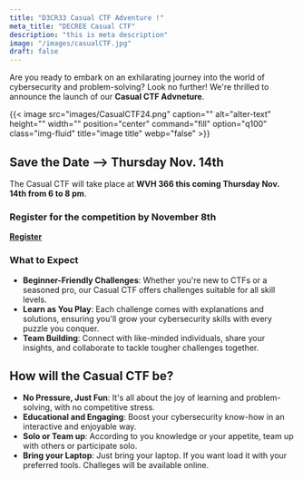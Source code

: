 ```yaml
---
title: "D3CR33 Casual CTF Adventure !"
meta_title: "DECREE Casual CTF"
description: "this is meta description"
image: "/images/casualCTF.jpg"
draft: false
---
```


Are you ready to embark on an exhilarating journey into the world of cybersecurity and problem-solving? Look no further! We're thrilled to announce the launch of our **Casual CTF Advneture**.

{{< image src="images/CasualCTF24.png" caption="" alt="alter-text" height="" width="" position="center" command="fill" option="q100" class="img-fluid" title="image title"  webp="false" >}}

## Save the Date --> Thursday Nov. 14th
The Casual CTF  will take place at **WVH 366 this coming Thursday Nov. 14th from 6 to 8 pm**. 

### Register for the competition by November 8th
[**Register**](https://forms.gle/u3tTw93PhWTNPrhE8)

### What to Expect
- **Beginner-Friendly Challenges**: Whether you're new to CTFs or a seasoned pro, our Casual CTF offers challenges suitable for all skill levels.
- **Learn as You Play**: Each challenge comes with explanations and solutions, ensuring you'll grow your cybersecurity skills with every puzzle you conquer.
- **Team Building**: Connect with like-minded individuals, share your insights, and collaborate to tackle tougher challenges together.

## How will the Casual CTF be?
- **No Pressure, Just Fun**: It's all about the joy of learning and problem-solving, with no competitive stress.
- **Educational and Engaging**: Boost your cybersecurity know-how in an interactive and enjoyable way.
- **Solo or Team up**: According to you knowledge or your appetite, team up with others or participate solo.
- **Bring your Laptop**: Just bring your laptop. If you want load it with your preferred tools. Challeges will be available online. 









